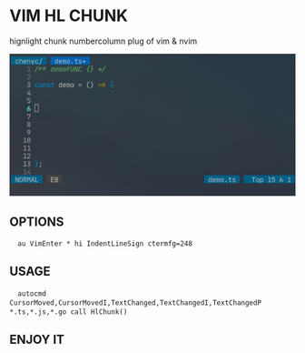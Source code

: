 # VIM HL CHUNK

hignlight chunk numbercolumn plug of vim & nvim

![avatar](./screenshots/hlchunk.png)

## OPTIONS

```options
  au VimEnter * hi IndentLineSign ctermfg=248
```

## USAGE

```usage
  autocmd CursorMoved,CursorMovedI,TextChanged,TextChangedI,TextChangedP *.ts,*.js,*.go call HlChunk()
```

## ENJOY IT
